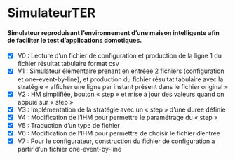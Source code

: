 # SimulateurTER
#### Simulateur reproduisant l’environnement d’une maison intelligente afin de faciliter le test d’applications domotiques.
- [X] V0 : Lecture d’un fichier de configuration et production de la ligne 1 du fichier résultat tabulaire format csv
- [X] V1 : Simulateur élémentaire prenant en entréee 2 fichiers (configuration et one-event-by-line), et production du fichier résultat tabulaire avec la stratégie « afficher une ligne par instant présent dans le fichier original »
- [X] V2 : HM simplifiée, bouton « step » et mise à jour des valeurs quand on appuie sur « step »
- [X] V3 : Implémentation de la stratégie avec un « step » d’une durée définie
- [X] V4 : Modification de l’IHM pour permettre le paramétrage du « step »
- [X] V5 : Traduction d’un type de fichier
- [X] V6 : Modification de l’IHM pour permettre de choisir le fichier d’entrée
- [X] V7 : Pour le configurateur, construction du fichier de configuration à partir d’un fichier one-event-by-line
